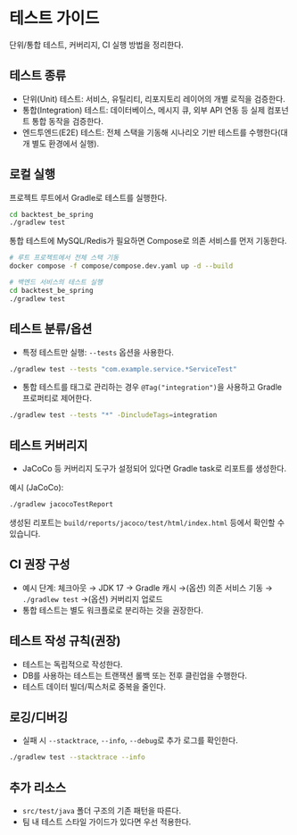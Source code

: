 # 테스트 가이드

단위/통합 테스트, 커버리지, CI 실행 방법을 정리한다.

## 테스트 종류
- 단위(Unit) 테스트: 서비스, 유틸리티, 리포지토리 레이어의 개별 로직을 검증한다.
- 통합(Integration) 테스트: 데이터베이스, 메시지 큐, 외부 API 연동 등 실제 컴포넌트 통합 동작을 검증한다.
- 엔드투엔드(E2E) 테스트: 전체 스택을 기동해 시나리오 기반 테스트를 수행한다(대개 별도 환경에서 실행).

## 로컬 실행
프로젝트 루트에서 Gradle로 테스트를 실행한다.

```bash
cd backtest_be_spring
./gradlew test
```

통합 테스트에 MySQL/Redis가 필요하면 Compose로 의존 서비스를 먼저 기동한다.

```bash
# 루트 프로젝트에서 전체 스택 기동
docker compose -f compose/compose.dev.yaml up -d --build

# 백엔드 서비스의 테스트 실행
cd backtest_be_spring
./gradlew test
```

## 테스트 분류/옵션
- 특정 테스트만 실행: `--tests` 옵션을 사용한다.

```bash
./gradlew test --tests "com.example.service.*ServiceTest"
```

- 통합 테스트를 태그로 관리하는 경우 `@Tag("integration")`을 사용하고 Gradle 프로퍼티로 제어한다.

```bash
./gradlew test --tests "*" -DincludeTags=integration
```

## 테스트 커버리지
- JaCoCo 등 커버리지 도구가 설정되어 있다면 Gradle task로 리포트를 생성한다.

예시 (JaCoCo):

```bash
./gradlew jacocoTestReport
```

생성된 리포트는 `build/reports/jacoco/test/html/index.html` 등에서 확인할 수 있습니다.

## CI 권장 구성
- 예시 단계: 체크아웃 → JDK 17 → Gradle 캐시 →(옵션) 의존 서비스 기동 → `./gradlew test` →(옵션) 커버리지 업로드
- 통합 테스트는 별도 워크플로로 분리하는 것을 권장한다.

## 테스트 작성 규칙(권장)
- 테스트는 독립적으로 작성한다.
- DB를 사용하는 테스트는 트랜잭션 롤백 또는 전후 클린업을 수행한다.
- 테스트 데이터 빌더/픽스처로 중복을 줄인다.

## 로깅/디버깅
- 실패 시 `--stacktrace`, `--info`, `--debug`로 추가 로그를 확인한다.

```bash
./gradlew test --stacktrace --info
```

## 추가 리소스
- `src/test/java` 폴더 구조의 기존 패턴을 따른다.
- 팀 내 테스트 스타일 가이드가 있다면 우선 적용한다.
